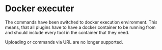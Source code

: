# Docker executer

The commands have been switched to docker execution environment.
This means, that all plugins have to have a docker container to be running
from and should include every tool in the container that they need.

Uploading or commands via URL are no longer supported.
